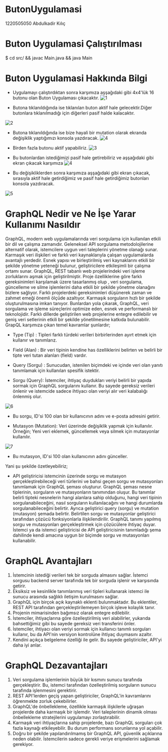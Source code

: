 # ButonUygulamasi
1220505050 Abdulkadir Kılıç
# Buton Uygulamasi Çalıştırılması
$ cd src/ && javac Main.java && java Main
# Buton Uygulamasi Hakkında Bilgi 
- Uygulamayı çalıştırdıktan sonra karşımıza aşşağıdaki gibi 4x4'lük 16 butonu olan  Buton Uygulaması çıkacaktır.
![1](https://github.com/Abdulkadirkilicc/ButonUygulamasi/assets/115181323/4fb864bd-7ef2-45bd-addd-79d5dc653d0c)

- Butona tıklanıldığında ise tıklanılan buton aktif hale gelecektir.Diğer butonlara tıklanılmadığı için diğerleri pasif halde kalacaktır. 

![2](https://github.com/Abdulkadirkilicc/ButonUygulamasi/assets/115181323/5ac4923d-b6de-4baa-9afb-3681eedeb6b5)

- Butona tıklanıldığında ise  bize hayali bir mutation olarak ekranda değişiklik yaptığımızı konsola  yazdıracak.
![4](https://github.com/Abdulkadirkilicc/ButonUygulamasi/assets/115181323/101ca051-6f9d-4da4-b43c-317e828620f6)

- Birden fazla butonu aktif yapabiliriz. 
![3](https://github.com/Abdulkadirkilicc/ButonUygulamasi/assets/115181323/dd561885-883f-4639-b5ef-2b8fc9f5b617)

- Bu butonlardan istediğimizi pasif hale getirebiliriz ve aşşağıdaki gibi ekran çıkacak karşımıza 
![4](https://github.com/Abdulkadirkilicc/ButonUygulamasi/assets/115181323/9ae30d3c-294b-46dd-a2ed-a67fd84773ae)


- Bu değişikliklerden sonra karşımıza aşşağıdaki gibi ekran çıkacak, sırasıyla aktif hale getirdiğimiz ve pasif hale getirdiğimiz butonları konsola yazdıracak.

![5](https://github.com/Abdulkadirkilicc/ButonUygulamasi/assets/115181323/c447e4c3-dc54-4189-ae5d-c0062aa38afb)

# GraphQL Nedir ve Ne İşe Yarar Kullanımı Nasıldır

GraphQL, modern web uygulamalarında veri sorgulama için kullanılan etkili bir dil ve çalışma zamanıdır. Geleneksel API sorgulama metodolojilerine alternatif olarak, istemcilere uygun veri taleplerini yönetme olanağı sunar. Karmaşık veri ilişkileri ve farklı veri kaynaklarıyla çalışan uygulamalarda avantajlı yerdedir. Esnek yapısı ve birleştirilmiş veri kaynaklarını etkili bir şekilde yönetme yeteneği bulunur, geliştiricilere etkileşimli bir çalışma ortamı sunar.
GraphQL, REST tabanlı web projelerindeki veri işleme zorluklarını aşmak için geliştirilmiştir. Proje özelliklerine göre farklı gereksinimleri karşılamak üzere tasarlanmış olup , veri sorgulama, güncelleme ve silme işlemlerini daha etkili bir şekilde yönetme olanağını bizlere sağlıyor. Farklı projelerdeki gereksinimleri düşünerek zaman ve zahmet emeği önemli ölçüde azaltıyor. Karmaşık sorguların hızlı bir şekilde oluşturulmasına imkan tanıyor.
Bunlardan yola çıkarak, GraphQL, veri sorgulama ve işleme süreçlerini optimize eden, esnek ve performanslı bir teknolojidir. Farklı dillerde geliştirilen web projelerine entegre edilebilir ve geniş veri setlerinin etkili bir şekilde yönetilmesine katkıda bulunabilir.
GrapQL karşımıza çıkan temel kavramlar şunlardır;
- Type (Tip) : Tipleri farklı türdeki verileri birbirlerinden ayırt etmek için kullanır ve tanımlarız.
- Field (Alan) : Bir veri tipinin kendine has özelliklerini belirten ve belirli bir tipte veri tutan alanları (field) vardır.
- Query (Sorgu) : Sunucudan, istenilen biçimdeki ve içinde veri olan yanıtı tanımlamak için kullanılan spesifik istektir.

- Sorgu (Query): İstemciler, ihtiyaç duydukları veriyi belirli bir yapıda sormak için GraphQL sorgularını kullanır. Bu sayede gereksiz verileri  önlenir ve istemcide sadece ihtiyacı olan veriyi alır veri kalabalığı önlenmiş olur.


![6](https://github.com/Abdulkadirkilicc/ButonUygulamasi/assets/115181323/d2101bd0-2d1b-4daa-81ad-e26128e8199d)
- Bu sorgu, ID'si 100  olan bir kullanıcının adını ve e-posta adresini getirir. 



- Mutasyon (Mutation): Veri üzerinde değişiklik yapmak için kullanılır. Örneğin; Yeni veri eklemek, güncellemek veya silmek için mutasyonlar kullanılır.

![7](https://github.com/Abdulkadirkilicc/ButonUygulamasi/assets/115181323/7baada52-95c3-43a2-b7b1-4bd7bd486119)
- Bu mutasyon, ID'si 100 olan kullanıcının adını günceller.

Yani şu şekilde özetleyebiliriz;
- API geliştiricisi istemcinin üzerinde sorgu ve mutasyon gerçekleştirebileceği veri türlerini ve bahsi geçen sorgu ve mutasyonları tanımlamak için GraphQL şeması oluşturur. GraphQL şeması nesne tiplerinin, sorguların ve mutasyonların tanımından oluşur. Bu tanımlar belirli tipteki nesnelerin hangi alanlara sahip olduğunu, hangi veri tipinin sorgulanabileceğini, nasıl sorguların kullanılacağını ve hangi durumlarda sorgulanabileceğini belirtir. Ayrıca geliştirici query (sorgu) ve mutation (mutasyon) şemada belirtir. Belirtilen sorgu ve mutasyonlar geliştirici tarafından çözücü   fonksiyonlarla ilişkilendirilir. GraphQL tanımı yapılmış sorgu ve mutasyonları gerçekleştirmek için çözücülere ihtiyaç duyar.
İstemci ya da istemci geliştiricisi de API geliştiricisinin tanımladığı şema dahilinde kendi amacına uygun bir biçimde sorgu ve mutasyonları kullanabilir.

# GraphQL Avantajları

1. İstemcinin istediği verileri tek bir sorguda almasını sağlar. İstemci sorgusu backend server tarafında tek bir sorguda işlenir ve karşısında getirir.
2. Eksiksiz ve kesinlikle tanımlanmış veri tipleri kullanarak istemci ile sunucu arasında sağlıklı iletişim kurulmasını sağlar.
3. GraphQL için birçok açık kaynaklı eklenti bulunmaktadır. Bu eklentiler, REST API tarafından gerçekleştirilemeyen birçok işleve kolaylık tanır.
4. Projenin mimarisinden bağımsız olarak entegre edilebilir.
5. İstemciler, ihtiyaçlarına göre özelleştirilmiş veri alabilirler,  yukarıda bahsettiğimiz gibi bu sayede gereksiz veri transferini önler.
6. İstemciler, ihtiyacı olan veriyi sormak için kullanıcı tanımlı sorguları kullanır, bu da API'nin versiyon kontrolüne ihtiyaç duymasını azaltır.
7. Kendini açıkça belgeleme özelliği ile gelir. Bu sayede geliştiriciler, API'yi daha iyi anlar.

# GraphQL Dezavantajları

1. Veri sorgulama işlemlerinin büyük bir kısmını sunucu tarafında gerçekleştirir. Bu, istemci tarafından özelleştirilmiş sorguların sunucu tarafında işlenmesini gerektirir.
2. REST API'lerden geçiş yapan geliştiriciler, GraphQL'in kavramlarını öğrenmekte zorluk çekebilirler.
3. GraphQL'de önbellekleme, özellikle karmaşık ilişkilerle uğraşan projelerde daha karmaşık bir işlemdir. Veri taleplerinin dinamik olması önbellekleme stratejilerini uygulamayı zorlaştırabilir.
4. Karmaşık veri ihtiyaçlarına sahip projelerde, bazı GraphQL sorguları çok fazla kaynağı etkileyebilir. Bu durum performans sorunlarına yol açabilir.
5. Doğru bir şekilde yapılandırılmamış bir GraphQL API, güvenlik açıklarına neden olabilir. İstemcilerin sadece gerekli veriye erişmelerini sağlamak gerekiyor.








